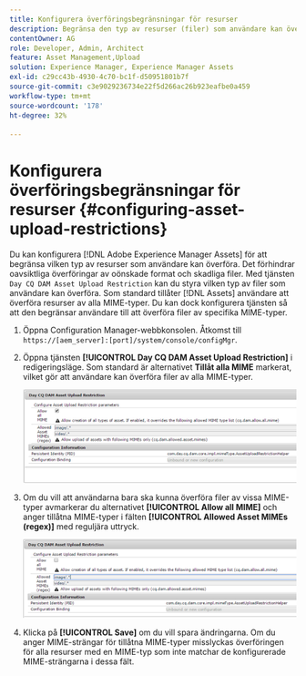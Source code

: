 ```yaml
---
title: Konfigurera överföringsbegränsningar för resurser
description: Begränsa den typ av resurser (filer) som användare kan överföra
contentOwner: AG
role: Developer, Admin, Architect
feature: Asset Management,Upload
solution: Experience Manager, Experience Manager Assets
exl-id: c29cc43b-4930-4c70-bc1f-d50951801b7f
source-git-commit: c3e9029236734e22f5d266ac26b923eafbe0a459
workflow-type: tm+mt
source-wordcount: '178'
ht-degree: 32%

---
```


# Konfigurera överföringsbegränsningar för resurser {#configuring-asset-upload-restrictions}

Du kan konfigurera [!DNL Adobe Experience Manager Assets] för att begränsa vilken typ av resurser som användare kan överföra. Det förhindrar oavsiktliga överföringar av oönskade format och skadliga filer. Med tjänsten `Day CQ DAM Asset Upload Restriction` kan du styra vilken typ av filer som användare kan överföra. Som standard tillåter [!DNL Assets] användare att överföra resurser av alla MIME-typer. Du kan dock konfigurera tjänsten så att den begränsar användare till att överföra filer av specifika MIME-typer.

1. Öppna Configuration Manager-webbkonsolen. Åtkomst till `https://[aem_server]:[port]/system/console/configMgr`.
1. Öppna tjänsten **[!UICONTROL Day CQ DAM Asset Upload Restriction]** i redigeringsläge. Som standard är alternativet **Tillåt alla MIME** markerat, vilket gör att användare kan överföra filer av alla MIME-typer.

   ![chlimage_1-378](assets/chlimage_1-378.png)

1. Om du vill att användarna bara ska kunna överföra filer av vissa MIME-typer avmarkerar du alternativet **[!UICONTROL Allow all MIME]** och anger tillåtna MIME-typer i fälten **[!UICONTROL Allowed Asset MIMEs (regex)]** med reguljära uttryck.

   ![chlimage_1-379](assets/chlimage_1-379.png)

1. Klicka på **[!UICONTROL Save]** om du vill spara ändringarna. Om du anger MIME-strängar för tillåtna MIME-typer misslyckas överföringen för alla resurser med en MIME-typ som inte matchar de konfigurerade MIME-strängarna i dessa fält.
